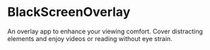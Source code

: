 # BlackScreenOverlay
An overlay app to enhance your viewing comfort. Cover distracting elements and enjoy videos or reading without eye strain.
